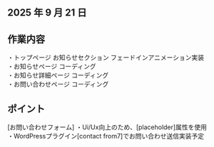 ## 2025 年 9 月 21 日

## 作業内容
・トップページ お知らせセクション フェードインアニメーション実装<br>
・お知らせページ コーディング<br>
・お知らせ詳細ページ コーディング<br>
・お問い合わせページ コーディング

## ポイント
[お問い合わせフォーム]
・Ui/Ux向上のため、[placeholder]属性を使用<br>
・WordPressプラグイン[contact from7]でお問い合わせ送信実装予定
